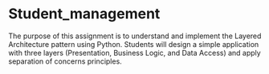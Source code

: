 # Student_management
The purpose of this assignment is to understand and implement the Layered Architecture pattern using Python. Students will design a simple application with three layers (Presentation, Business Logic, and Data Access) and apply separation of concerns principles.
